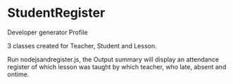 # StudentRegister
Developer generator Profile

3 classes created for Teacher, Student and Lesson.

Run nodejsandregister.js, the Output summary will display an attendance register of which lesson was taught by which teacher, who late, absent and ontime.
